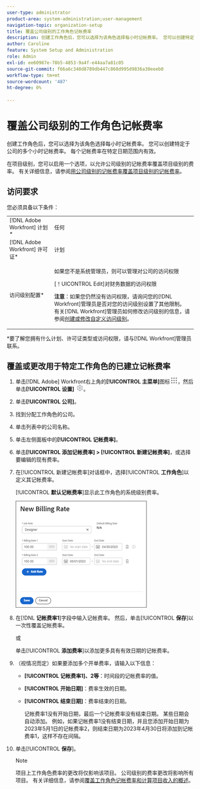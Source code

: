 ```yaml
---
user-type: administrator
product-area: system-administration;user-management
navigation-topic: organization-setup
title: 覆盖公司级别的工作角色记帐费率
description: 创建工作角色后，您可以选择为该角色选择每小时记帐费率。 您可以创建特定于公司的每小时记帐费率。
author: Caroline
feature: System Setup and Administration
role: Admin
exl-id: ee60987e-78b5-4853-9a4f-e44aa7a81c05
source-git-commit: f66a6c340d8789db447c860d995d9836a30eeeb0
workflow-type: tm+mt
source-wordcount: '487'
ht-degree: 0%

---
```


# 覆盖公司级别的工作角色记帐费率

创建工作角色后，您可以选择为该角色选择每小时记帐费率。 您可以创建特定于公司的多个小时记帐费率。 每个记帐费率在特定日期范围内有效。

在项目级别，您可以启用一个选项，以允许公司级别的记帐费率覆盖项目级别的费率。 有关详细信息，请参阅[用公司级别的记帐费率覆盖项目级别的记帐费率](../../../manage-work/projects/project-finances/override-project-level-with-company-level-billing-rates.md)。

## 访问要求

您必须具备以下条件：

<table style="table-layout:auto"> 
 <col> 
 <col> 
 <tbody> 
  <tr> 
   <td role="rowheader">[!DNL Adobe Workfront] 计划*</td> 
   <td> <p>任何 </p> </td> 
  </tr> 
  <tr> 
   <td role="rowheader">[!DNL Adobe Workfront] 许可证*</td> 
   <td>计划</td> 
  </tr> 
  <tr> 
   <td role="rowheader">访问级别配置*</td> 
   <td> <p>如果您不是系统管理员，则可以管理对公司的访问权限</p> <p>[！UICONTROL Edit]对财务数据的访问权限</p> <p><b>注意</b>：如果您仍然没有访问权限，请询问您的[!DNL Workfront]管理员是否对您的访问级别设置了其他限制。 有关[!DNL Workfront]管理员如何修改访问级别的信息，请参阅<a href="../../../administration-and-setup/add-users/configure-and-grant-access/create-modify-access-levels.md" class="MCXref xref">创建或修改自定义访问级别</a>。</p> </td> 
  </tr> 
 </tbody> 
</table>

&#42;要了解您拥有什么计划、许可证类型或访问权限，请与[!DNL Workfront]管理员联系。

## 覆盖或更改用于特定工作角色的已建立记帐费率

1. 单击[!DNL Adobe] Workfront右上角的&#x200B;**[!UICONTROL 主菜单]**&#x200B;图标![](assets/main-menu-icon.png)，然后单击&#x200B;**[!UICONTROL 设置]** ![](assets/gear-icon-settings.png)。

1. 单击&#x200B;**[!UICONTROL 公司]**。
1. 找到分配工作角色的公司。
1. 单击列表中的公司名称。
1. 单击左侧面板中的&#x200B;**[!UICONTROL 记帐费率]**。
1. 单击&#x200B;**[!UICONTROL 添加记帐费率] > [!UICONTROL 新建记帐费率]**，或选择要编辑的现有费率。
1. 在[!UICONTROL 新建记帐费率]对话框中，选择&#x200B;[!UICONTROL **工作角色**]&#x200B;以定义其记帐费率。

   [!UICONTROL **默认记帐费率**]&#x200B;显示此工作角色的系统级别费率。

   ![新建记帐费率对话框](assets/date-effective-billing-rates-for-company.png)

1. 在&#x200B;[!DNL **记帐费率1**]&#x200B;字段中输入记帐费率。 然后，单击&#x200B;[!UICONTROL **保存**]&#x200B;以一次性覆盖记帐费率。

   或

   单击&#x200B;[!UICONTROL **添加费率**]&#x200B;以添加更多具有有效日期的记帐费率。

1. （视情况而定）如果要添加多个开单费率，请输入以下信息：

   * **[!UICONTROL 记帐费率1]、2等**：时间段的记帐费率的值。
   * **[!UICONTROL 开始日期]**：费率生效的日期。
   * **[!UICONTROL 结束日期]**：费率结束的日期。

     记帐费率1没有开始日期，最后一个记帐费率没有结束日期。 某些日期会自动添加。 例如，如果记帐费率1没有结束日期，并且您添加开始日期为2023年5月1日的记帐费率2，则结束日期为2023年4月30日将添加到记帐费率1，这样不存在间隔。

1. 单击&#x200B;[!UICONTROL **保存**]。

   >[!NOTE]
   >
   >项目上工作角色费率的更改将仅影响该项目。 公司级别的费率更改将影响所有项目。 有关详细信息，请参阅[覆盖工作角色记帐费率和计算项目收入的概述](../../../manage-work/projects/project-finances/override-role-billing-rates-and-calculate-project-revenue.md)。
